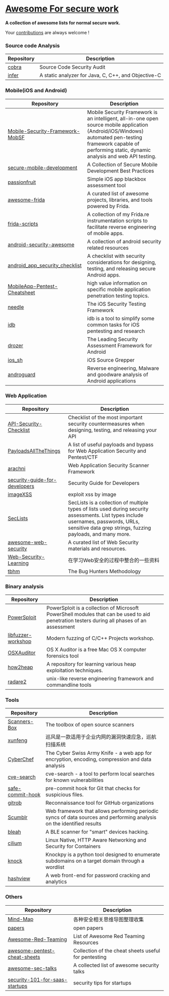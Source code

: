# [Awesome For secure work](https://github.com/dleyanlin/awesome-secure-work)

**A collection of awesome lists for normal secure work.**

Your [contributions](contributing.md) are always welcome !

### Source code Analysis

Repository | Description
---- | ----
[cobra](https://github.com/dleyanlin/cobra) | Source Code Security Audit 
[infer](https://github.com/facebook/infer) | A static analyzer for Java, C, C++, and Objective-C

### Mobile(iOS and Android)

Repository | Description
---- | ----
[Mobile-Security-Framework-MobSF](https://github.com/MobSF/Mobile-Security-Framework-MobSF) | Mobile Security Framework is an intelligent, all-in-one open source mobile application (Android/iOS/Windows) automated pen-testing framework capable of performing static, dynamic analysis and web API testing.
[secure-mobile-development](https://github.com/nowsecure/secure-mobile-development) | A Collection of Secure Mobile Development Best Practices
[passionfruit](https://github.com/chaitin/passionfruit) | Simple iOS app blackbox assessment tool
[awesome-frida](https://github.com/dleyanlin/awesome-frida) | A curated list of awesome projects, libraries, and tools powered by Frida.
[frida-scripts](https://github.com/0xdea/frida-scripts)|A collection of my Frida.re instrumentation scripts to facilitate reverse engineering of mobile apps.
[android-security-awesome](https://github.com/ashishb/android-security-awesome) | A collection of android security related resources
[android_app_security_checklist](https://github.com/b-mueller/android_app_security_checklist) | A checklist with security considerations for designing, testing, and releasing secure Android apps.
[MobileApp-Pentest-Cheatsheet](https://github.com/tanprathan/MobileApp-Pentest-Cheatsheet)|high value information on specific mobile application penetration testing topics.
[needle](https://github.com/mwrlabs/needle)|The iOS Security Testing Framework 
[idb](https://github.com/dmayer/idb)|idb is a tool to simplify some common tasks for iOS pentesting and research
[drozer](https://github.com/mwrlabs/drozer)|The Leading Security Assessment Framework for Android
[ios_sh](https://github.com/jhaddix/ios_sh)|iOS Source Grepper
[androguard](https://github.com/androguard/androguard)|Reverse engineering, Malware and goodware analysis of Android applications

### Web Application

Repository | Description
---- | ----
[API-Security-Checklist](https://github.com/shieldfy/API-Security-Checklist) | Checklist of the most important security countermeasures when designing, testing, and releasing your API
[PayloadsAllTheThings](https://github.com/swisskyrepo/PayloadsAllTheThings) | A list of useful payloads and bypass for Web Application Security and Pentest/CTF
[arachni](https://github.com/Arachni/arachni)|Web Application Security Scanner Framework
[security-guide-for-developers](https://github.com/FallibleInc/security-guide-for-developers)|Security Guide for Developers 
[imageXSS](https://github.com/dleyanlin/imageXSS)|exploit xss by image
[SecLists](https://github.com/danielmiessler/SecLists)|SecLists is a collection of multiple types of lists used during security assessments. List types include usernames, passwords, URLs, sensitive data grep strings, fuzzing payloads, and many more. 
[awesome-web-security](https://github.com/qazbnm456/awesome-web-security)|A curated list of Web Security materials and resources.
[Web-Security-Learning](https://github.com/CHYbeta/Web-Security-Learning)|在学习Web安全的过程中整合的一些资料
[tbhm](https://github.com/jhaddix/tbhm)|The Bug Hunters Methodology


### Binary analysis
Repository | Description
---- | ----
[PowerSploit](https://github.com/PowerShellMafia/PowerSploit) | PowerSploit is a collection of Microsoft PowerShell modules that can be used to aid penetration testers during all phases of an assessment
[libfuzzer-workshop](https://github.com/Dor1s/libfuzzer-workshop)|Modern fuzzing of C/C++ Projects workshop.
[OSXAuditor](https://github.com/jipegit/OSXAuditor)|OS X Auditor is a free Mac OS X computer forensics tool
[how2heap](https://github.com/shellphish/how2heap)|A repository for learning various heap exploitation techniques.
[radare2](https://github.com/radare/radare2)|unix-like reverse engineering framework and commandline tools

### Tools
Repository | Description
---- | ----
[Scanners-Box](https://github.com/We5ter/Scanners-Box) | The toolbox of open source scanners
[xunfeng](https://github.com/ysrc/xunfeng)|巡风是一款适用于企业内网的漏洞快速应急，巡航扫描系统
[CyberChef](https://github.com/gchq/CyberChef)|The Cyber Swiss Army Knife - a web app for encryption, encoding, compression and data analysis
[cve-search](https://github.com/cve-search/cve-search)|cve-search - a tool to perform local searches for known vulnerabilities
[safe-commit-hook](https://github.com/dleyanlin/safe-commit-hook)|pre-commit hook for Git that checks for suspicious files.
[gitrob](https://github.com/michenriksen/gitrob)|Reconnaissance tool for GitHub organizations
[Scumblr](https://github.com/Netflix/Scumblr)|Web framework that allows performing periodic syncs of data sources and performing analysis on the identified results
[bleah](https://github.com/evilsocket/bleah)|A BLE scanner for "smart" devices hacking.
[cilium](https://github.com/cilium/cilium)|Linux Native, HTTP Aware Networking and Security for Containers
[knock](https://github.com/guelfoweb/knock)|Knockpy is a python tool designed to enumerate subdomains on a target domain through a wordlist
[hashview](https://github.com/hashview/hashview)|A web front-end for password cracking and analytics


### Others
Repository | Description
---- | ----
[Mind-Map](https://github.com/phith0n/Mind-Map)|各种安全相关思维导图整理收集
[papers](https://github.com/evilcos/papers)|open papers
[Awesome-Red-Teaming](https://github.com/yeyintminthuhtut/Awesome-Red-Teaming)|List of Awesome Red Teaming Resources
[awesome-pentest-cheat-sheets](https://github.com/coreb1t/awesome-pentest-cheat-sheets)|Collection of the cheat sheets useful for pentesting
[awesome-sec-talks](https://github.com/PaulSec/awesome-sec-talks)|A collected list of awesome security talks
[security-101-for-saas-startups](https://github.com/forter/security-101-for-saas-startups)|security tips for startups

